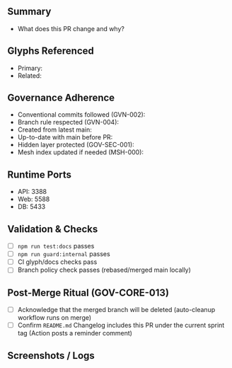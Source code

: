 ## Summary
- What does this PR change and why?

## Glyphs Referenced
- Primary: <!-- e.g., MSH-000, BLG-005 -->
- Related: <!-- e.g., GVN-002, GVN-004, GOV-SEC-001 -->

## Governance Adherence
- Conventional commits followed (GVN-002): <!-- yes/no -->
- Branch rule respected (GVN-004): <!-- yes/no, branch name -->
- Created from latest main: <!-- yes/no; confirm branch-off from main -->
- Up-to-date with main before PR: <!-- yes/no; rebase/merge main locally -->
- Hidden layer protected (GOV-SEC-001): <!-- yes/no -->
- Mesh index updated if needed (MSH-000): <!-- yes/no -->

## Runtime Ports
- API: 3388
- Web: 5588
- DB: 5433

## Validation & Checks
- [ ] `npm run test:docs` passes
- [ ] `npm run guard:internal` passes
- [ ] CI glyph/docs checks pass
- [ ] Branch policy check passes (rebased/merged main locally)

## Post-Merge Ritual (GOV-CORE-013)
- [ ] Acknowledge that the merged branch will be deleted (auto-cleanup workflow runs on merge)
- [ ] Confirm `README.md` Changelog includes this PR under the current sprint tag (Action posts a reminder comment)

## Screenshots / Logs
<!-- Optional: attach evidence for reviewers -->
